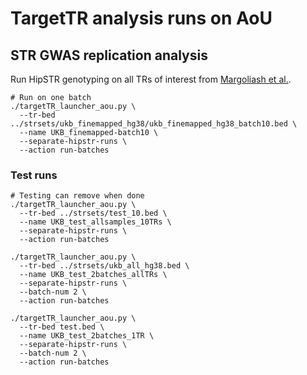 # TargetTR analysis runs on AoU

## STR GWAS replication analysis

Run HipSTR genotyping on all TRs of interest from [Margoliash et al.](https://www.cell.com/cell-genomics/pdfExtended/S2666-979X(23)00302-6).

```
# Run on one batch
./targetTR_launcher_aou.py \
  --tr-bed ../strsets/ukb_finemapped_hg38/ukb_finemapped_hg38_batch10.bed \
  --name UKB_finemapped-batch10 \
  --separate-hipstr-runs \
  --action run-batches 
```

### Test runs
```
# Testing can remove when done
./targetTR_launcher_aou.py \
  --tr-bed ../strsets/test_10.bed \
  --name UKB_test_allsamples_10TRs \
  --separate-hipstr-runs \
  --action run-batches 

./targetTR_launcher_aou.py \
  --tr-bed ../strsets/ukb_all_hg38.bed \
  --name UKB_test_2batches_allTRs \
  --separate-hipstr-runs \
  --batch-num 2 \
  --action run-batches

./targetTR_launcher_aou.py \
  --tr-bed test.bed \
  --name UKB_test_2batches_1TR \
  --separate-hipstr-runs \
  --batch-num 2 \
  --action run-batches
```
